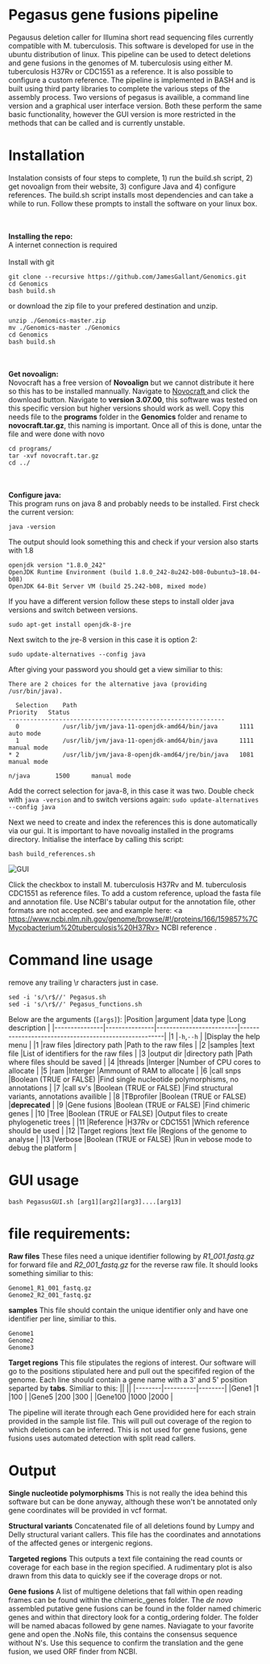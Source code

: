 # Pegasus gene fusions pipeline
Pegausus deletion caller for Illumina short read sequencing files currently compatible with M. tuberculosis. This software is developed for use in the ubuntu distribution of linux. This pipeline can be used to detect deletions and gene fusions in the genomes of M. tuberculosis using either M. tuberculosis H37Rv or CDC1551 as a reference. It is also possible to configure a custom reference. The pipeline is implemented in BASH and is built using third party libraries to complete the various steps of the assembly process. Two versions of pegasus is availible, a command line version and a graphical user interface version. Both these perform the same basic functionality, however the GUI version is more restricted in the methods that can be called and is currently unstable.

# Installation
Instalation consists of four steps to complete, 1) run the build.sh script, 2) get novoalign from their website, 3) configure Java and 4) configure references. The build.sh script installs most dependencies and can take a while to run. Follow these prompts to install the software on your linux box. 

<br><br>**Installing the repo:**<br>
A internet connection is required<br><br>
Install with git 
```
git clone --recursive https://github.com/JamesGallant/Genomics.git
cd Genomics
bash build.sh
```
or download the zip file to your prefered destination and unzip.
```
unzip ./Genomics-master.zip
mv ./Genomics-master ./Genomics
cd Genomics
bash build.sh
```
<br><br>**Get novoalign:**<br>
Novocraft has a free version of **Novoalign** but we cannot distribute it here so this has to be installed mannually. Navigate to <a href="http://www.novocraft.com/support/download/" target="_blank"> Novocraft </a> and click the download button. Navigate to **version 3.07.00**, this software was tested on this specific version but higher versions should work as well. Copy this needs file to the **programs** folder in the **Genomics** folder and rename to **novocraft.tar.gz**, this naming is important. Once all of this is done, untar the file and were done with novo

```
cd programs/
tar -xvf novocraft.tar.gz
cd ../
```
<br><br>**Configure java:**<br>
This program runs on java 8 and probably needs to be installed. First check the current version:
```
java -version
```
The output should look something this and check if your version also starts with 1.8
```
openjdk version "1.8.0_242"
OpenJDK Runtime Environment (build 1.8.0_242-8u242-b08-0ubuntu3~18.04-b08)
OpenJDK 64-Bit Server VM (build 25.242-b08, mixed mode)
```
If you have a different version follow these steps to install older java versions and switch between versions.
```
sudo apt-get install openjdk-8-jre
```
Next switch to the jre-8 version in this case it is option 2:
```
sudo update-alternatives --config java
```
After giving your password you should get a view similiar to this:
```
There are 2 choices for the alternative java (providing /usr/bin/java).

  Selection    Path                                            Priority   Status
------------------------------------------------------------
  0            /usr/lib/jvm/java-11-openjdk-amd64/bin/java      1111      auto mode
  1            /usr/lib/jvm/java-11-openjdk-amd64/bin/java      1111      manual mode
* 2            /usr/lib/jvm/java-8-openjdk-amd64/jre/bin/java   1081      manual mode

n/java       1500      manual mode
```

Add the correct selection for java-8, in this case it was two. Double check with ```java -version``` and to switch versions again: 
```sudo update-alternatives --config java```

Next we need to create and index the references this is done automatically via our gui. It is important to have novoalig installed in the programs directory. Initialise the interface by calling this script:
```
bash build_references.sh
```
![GUI](img.jpg)

Click the checkbox to install M. tuberculosis H37Rv and M. tuberculosis CDC1551 as reference files. To add a custom reference, upload the fasta file and annotation file. Use NCBI's tabular output for the annotation file, other formats are not accepted. see and example here: <a https://www.ncbi.nlm.nih.gov/genome/browse/#!/proteins/166/159857%7CMycobacterium%20tuberculosis%20H37Rv> NCBI reference </a>. 

# Command line usage
remove any trailing \r characters just in case.
```
sed -i 's/\r$//' Pegasus.sh
sed -i 's/\r$//' Pegasus_functions.sh
```
Below are the arguments (`[args]`):
|Position       |argument       |data type                |Long description                                      |
|---------------|---------------|-------------------------|------------------------------------------------------|
|1              |`-h`,`--h`     |                         |Display the help menu                                 |
|1              |raw files      |directory path           |Path to the raw files                                 |
|2              |samples        |text file                |List of identifiers for the raw files                 |
|3              |output dir     |directory path           |Path where files should be saved                      |
|4              |threads        |Interger                 |Number of CPU cores to allocate                       |
|5              |ram            |Interger                 |Ammount of RAM to allocate                            |
|6              |call snps      |Boolean (TRUE or FALSE)  |Find single nucleotide polymorphisms, no annotations  |
|7              |call sv's      |Boolean (TRUE or FALSE)  |Find structural variants, annotations availible       |
|8              |TBprofiler     |Boolean (TRUE or FALSE)  |**deprecated**                                        |
|9              |Gene fusions   |Boolean (TRUE or FALSE)  |Find chimeric genes                                   |
|10             |Tree           |Boolean (TRUE or FALSE)  |Output files to create phylogenetic trees             |
|11             |Reference      |H37Rv or CDC1551         |Which reference should be used                        |
|12             |Target regions |text file                |Regions of the genome to analyse                      |
|13             |Verbose        |Boolean (TRUE or FALSE)  |Run in vebose mode to debug the platform              |
  
 # GUI usage
 ```
 bash PegasusGUI.sh [arg1][arg2][arg3]....[arg13]
 
 ```
 
 # file requirements:
 **Raw files**
 These files need a unique identifier following by *R1_001.fastq.gz* for forward file and *R2_001_fastq.gz* for the reverse raw file. It should looks something similiar to this:
 ```
 Genome1_R1_001_fastq.gz
 Genome2_R2_001_fastq.gz
 ```
 **samples**
 This file should contain the unique identifier only and have one identifier per line, similiar to this.
 ```
 Genome1
 Genome2
 Genome3
 ```
 **Target regions**
 This file stipulates the regions of interest. Our software will go to the positions stipulated here and pull out the specififed region of the genome. Each line should contain a gene name with a 3' and 5' position separted by **tabs**.
 Similiar to this:
 |<!-- -->|<!-- -->  |<!-- -->|
 |--------|----------|--------|
 |Gene1   |1         |100     |
 |Gene5   |200       |300     |
 |Gene100 |1000      |2000    |

 The pipeline will iterate through each Gene providided here for each strain provided in the sample list file. This will pull out coverage of the region to which deletions can be inferred. This is not used for gene fusions, gene fusions uses automated detection with split read callers. 
 
 # Output
 **Single nucleotide polymorphisms**
 This is not really the idea behind this software but can be done anyway, although these won't be annotated only gene coordinates will be provided in vcf format.
 
 **Structural variants**
 Concatenated file of all deletions found by Lumpy and Delly structural variant callers. This file has the coordinates and annotations of the affected genes or intergenic regions. 
 
 **Targeted regions**
 This outputs a text file containing the read counts or coverage for each base in the region specified. A rudimentary plot is also drawn from this data to quickly see if the coverage drops or not.
 
 **Gene fusions**
 A list of multigene deletions that fall within open reading frames can be found within the chimeric_genes folder. 
 The *de novo* assembled putative gene fusions can be found in the folder named chimeric genes and within that directory look for a contig_ordering folder. The folder will be named abacas followed by gene names. Naviagate to your favorite gene and open the .NoNs file, this contains the consensus sequence without N's. Use this sequence to confirm the translation and the gene fusion, we used ORF finder from NCBI.
 
